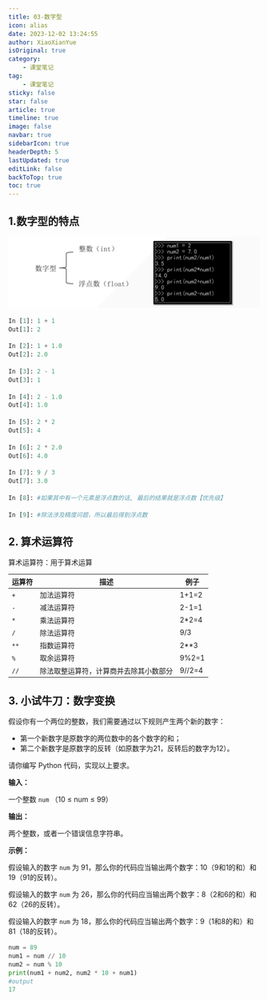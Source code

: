 ```yaml
---
title: 03-数字型
icon: alias
date: 2023-12-02 13:24:55
author: XiaoXianYue
isOriginal: true
category: 
    - 课堂笔记
tag:
    - 课堂笔记
sticky: false
star: false
article: true
timeline: true
image: false
navbar: true
sidebarIcon: true
headerDepth: 5
lastUpdated: true
editLink: false
backToTop: true
toc: true
---
```


## 1.数字型的特点

![8084638c94a44843150b95007d27d44](./Numeric.assets/8084638c94a44843150b95007d27d44.png)

```python
In [1]: 1 + 1
Out[1]: 2

In [2]: 1 + 1.0
Out[2]: 2.0

In [3]: 2 - 1
Out[3]: 1

In [4]: 2 - 1.0
Out[4]: 1.0

In [5]: 2 * 2
Out[5]: 4

In [6]: 2 * 2.0
Out[6]: 4.0

In [7]: 9 / 3
Out[7]: 3.0

In [8]: #如果其中有一个元素是浮点数的话, 最后的结果就是浮点数【优先级】

In [9]: #除法涉及精度问题，所以最后得到浮点数
```





## 2. 算术运算符

算术运算符：用于算术运算

| 运算符 | 描述                                   | 例子   |
| ------ | -------------------------------------- | ------ |
| `+`    | 加法运算符                             | 1+1=2  |
| `-`    | 减法运算符                             | 2-1=1  |
| `*`    | 乘法运算符                             | 2*2=4  |
| `/`    | 除法运算符                             | 9/3    |
| `**`   | 指数运算符                             | 2**3   |
| `%`    | 取余运算符                             | 9%2=1  |
| `//`   | 除法取整运算符，计算商并去除其小数部分 | 9//2=4 |



## 3. 小试牛刀：数字变换

假设你有一个两位的整数，我们需要通过以下规则产生两个新的数字：

- 第一个新数字是原数字的两位数中的各个数字的和；
- 第二个新数字是原数字的反转（如原数字为21，反转后的数字为12）。

请你编写 Python 代码，实现以上要求。

**输入：**

一个整数 `num` （10 ≤ num ≤ 99）

**输出：**

两个整数，或者一个错误信息字符串。

**示例：**

假设输入的数字 `num` 为 91，那么你的代码应当输出两个数字：10（9和1的和）和19（91的反转）。

假设输入的数字 `num` 为 26，那么你的代码应当输出两个数字：8（2和6的和）和62（26的反转）。

假设输入的数字 `num` 为 18，那么你的代码应当输出两个数字：9（1和8的和）和81（18的反转）。



```python
num = 89
num1 = num // 10
num2 = num % 10
print(num1 + num2, num2 * 10 + num1)
#output
17 
```

